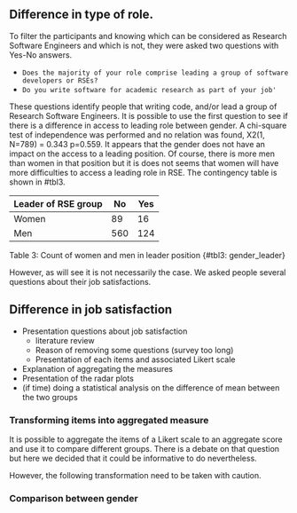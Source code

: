 
## Difference in type of role.

To filter the participants and knowing which can be considered as Research Software Engineers and which is not, they were asked two questions with Yes-No answers.
* `Does the majority of your role comprise leading a group of software developers or RSEs?`
* `Do you write software for academic research as part of your job'`

These questions identify people that writing code, and/or lead a group of Research Software Engineers. It is possible to use the first question to see if there is a difference in access to leading role between gender. A chi-square test of independence was performed and no relation was found,  X2(1, N=789) = 0.343 p=0.559. It appears that the gender does not have an impact on the access to a leading position. Of course, there is more men than women in that position but it is does not seems that women will have more difficulties to access a leading role in RSE. The contingency table is shown in #tbl3.

| Leader of RSE group | No  | Yes |
|---------------------|-----|-----|
| Women               | 89  | 16  |
| Men                 | 560 | 124 |

Table 3: Count of women and men in leader position {#tbl3: gender_leader}

However, as will see it is not necessarily the case. We asked people several questions about their job satisfactions.

## Difference in job satisfaction

* Presentation questions about job satisfaction
    * literature review
    * Reason of removing some questions (survey too long)
    * Presentation of each items and associated Likert scale
* Explanation of aggregating the measures
* Presentation of the radar plots
* (if time) doing a statistical analysis on the difference of mean between the two groups


### Transforming items into aggregated measure

It is possible to aggregate the items of a Likert scale to an aggregate score and use it to compare different groups. There is a debate on that question but here we decided that it could be informative to do nevertheless.

However, the following transformation need to be taken with caution.


### Comparison between gender


